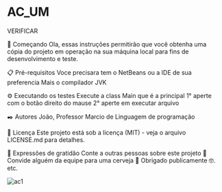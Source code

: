 # AC_UM
VERIFICAR

🚀 Começando Ola, essas instruções permitirão que você obtenha uma cópia do projeto em operação na sua máquina local para fins de desenvolvimento e teste.

📋 Pré-requisitos Voce precisara tem o NetBeans ou a IDE de sua preferencia Mais o compilador JVK

⚙️ Executando os testes Execute a class Main que é a principal 1° aperte com o botão direito do mause 2° aperte em executar arquivo

✒️ Autores João, Professor Marcio de Linguagem de programação

📄 Licença Este projeto está sob a licença (MIT) - veja o arquivo LICENSE.md para detalhes.

🎁 Expressões de gratidão Conte a outras pessoas sobre este projeto 📢 Convide alguém da equipe para uma cerveja 🍺 Obrigado publicamente 🤓. etc.

![ac1](https://user-images.githubusercontent.com/67669777/163079797-5ae89779-9914-4485-9063-fb9316e15aec.gif)

